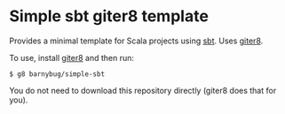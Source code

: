 Simple sbt giter8 template
==========================

Provides a minimal template for Scala projects using [sbt]. Uses
[giter8].

To use, install [giter8] and then run:

    $ g8 barnybug/simple-sbt

You do not need to download this repository directly (giter8 does that
for you).

[giter8]: https://github.com/n8han/giter8
[sbt]: http://github.com/harrah/xsbt/
